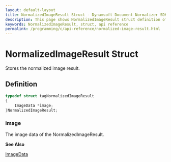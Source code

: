 ```yaml
---
layout: default-layout
title: NormalizedImageResult Struct - Dynamsoft Document Normalizer SDK C Edition
description: This page shows NormalizedImageResult struct definition of Dynamsoft Document Normalizer SDK C Edition.
keywords: NormalizedImageResult, struct, api reference
permalink: /programming/c/api-reference/normalized-image-result.html
---
```


# NormalizedImageResult Struct

Stores the normalized image result.

## Definition

```c
typedef struct tagNormalizedImageResult
{
    ImageData *image;
}NormalizedImageResult;
```

### image

The image data of the NormalizedImageResult.

**See Also**

[ImageData](image-data.md)
